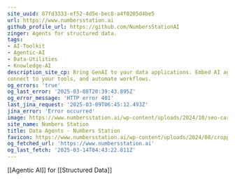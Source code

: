 ```yaml
---
site_uuid: 87fd3333-ef52-4d5e-bec8-a4f0205d4be5
url: https://www.numbersstation.ai
github_profile_url: https://github.com/NumbersStationAI
zinger: Agents for structured data.
tags:
- AI-Toolkit
- Agentic-AI
- Data-Utilities
- Knowledge-AI
description_site_cp: Bring GenAI to your data applications. Embed AI agents that analyze data,
connect to your tools, and automate workflows.
og_errors: 'true'
og_last_error: '2025-03-08T20:39:43.895Z'
og_error_message: 'HTTP error 401'
last_jina_request: '2025-03-09T06:45:12.493Z'
jina_error: 'Error occurred'
image: https://www.numbersstation.ai/wp-content/uploads/2024/10/seo-card.png
site_name: Numbers Station
title: Data Agents - Numbers Station
favicon: https://www.numbersstation.ai/wp-content/uploads/2024/08/cropped-logo-3-192x192.png
og_fetched_url: 'https://www.numbersstation.ai'
og_last_fetch: '2025-03-14T04:43:22.811Z'
---
```

[[Agentic AI]] for [[Structured Data]]
